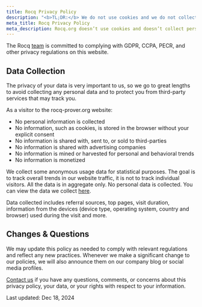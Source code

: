 ```yaml
---
title: Rocq Privacy Policy
description: "<b>TL;DR:</b> We do not use cookies and we do not collect any personal data. We also don't use any third party service."
meta_title: Rocq Privacy Policy
meta_description: Rocq.org doesn’t use cookies and doesn’t collect personal data. Your data is your data, period.
---
```


The Rocq [team](/rocq-team) is committed to complying with GDPR, CCPA, PECR, and other privacy regulations on this website.

## Data Collection

The privacy of your data is very important to us, so we go to great lengths to avoid collecting any personal data and to protect you from third-party services that may track you.

As a visitor to the rocq-prover.org website:

- No personal information is collected
- No information, such as cookies, is stored in the browser without your explicit consent
- No information is shared with, sent to, or sold to third-parties
- No information is shared with advertising companies
- No information is mined or harvested for personal and behavioral trends
- No information is monetized

We collect some anonymous usage data for statistical purposes. The goal is to track overall trends in our website traffic, it is not to track individual visitors. All the data is in aggregate only. No personal data is collected. You can view the data we collect [here](https://plausible.ci.dev/rocq-prover.org).

Data collected includes referral sources, top pages, visit duration, information from the devices (device type, operating system, country and browser) used during the visit and more.

## Changes & Questions

We may update this policy as needed to comply with relevant regulations and reflect any new practices. Whenever we make a significant change to our policies, we will also announce them on our company blog or social media profiles.

[Contact us](https://rocq-prover.zulipchat.com) if you have any questions, comments, or concerns about this privacy policy, your data, or your rights with respect to your information.

Last updated: Dec 18, 2024
